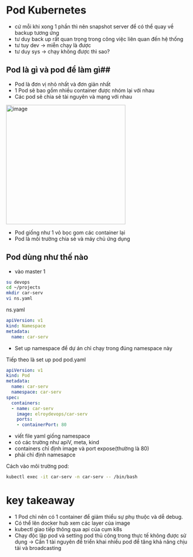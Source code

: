 # Pod Kubernetes #

- cứ mỗi khi xong 1 phần thì nên snapshot server để có thể quay về backup tương ứng
- tư duy back up rất quan trọng trong công việc liên quan đến hệ thống 
- tư tuy dev -> miễn chạy là được
- tư duy sys -> chạy không được thì sao?

## Pod là gì và pod để làm gì##
- Pod là đơn vị nhỏ nhất và đơn giản nhất
- 1 Pod sẽ bao gồm nhiều container được nhóm lại với nhau
- Các pod sẽ chia sẻ tài nguyên và mạng với nhau

<img width="325" alt="image" src="https://github.com/user-attachments/assets/720435b9-90f2-4b99-b52d-9137293caa6d">

- Pod giống như 1 vỏ bọc gom các container lại
- Pod là môi trường chia sẻ và máy chủ ứng dụng

## Pod dùng như thế nào ##
- vào master 1
```bash
su devops
cd ~/projects
mkdir car-serv
vi ns.yaml 
```

ns.yaml
```yaml
apiVersion: v1
kind: Namespace
metadata:
  name: car-serv
```
- Set up namespace để dự án chỉ chạy trong đúng namespace này

Tiếp theo là set up pod
pod.yaml
```yaml
apiVersion: v1
kind: Pod
metadata:
  name: car-serv
  namespace: car-serv
spec:
  containers:
  - name: car-serv
    image: elroydevops/car-serv
    ports:
    - containerPort: 80
```
- viết file yaml giống namespace
- có các trường như apiV, meta, kind
- containers chỉ định image và port expose(thường là 80)
- phải chỉ định namesapce

Cách vào môi trường pod:
```bash
kubectl exec -it car-serv -n car-serv -- /bin/bash
```

# key takeaway
- 1 Pod chỉ nên có 1 container để giảm thiểu sự phụ thuộc và dễ debug.
- Có thể lên docker hub xem các layer của image
- kubectl giao tiếp thông qua api của cụm k8s
- Chạy độc lập pod và setting pod thủ công trong thực tế không được sử dụng
-> Cần 1 tài nguyên để triển khai nhiều pod để tăng khả năng chịu tải và broadcasting
  
